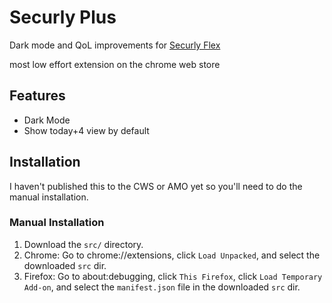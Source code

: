 # Securly Plus

Dark mode and QoL improvements for [Securly Flex](https://flex.securly.com/)

most low effort extension on the chrome web store

## Features

* Dark Mode
* Show today+4 view by default


## Installation

I haven't published this to the CWS or AMO yet so you'll need to do the manual installation.

### Manual Installation

1. Download the `src/` directory.
2. Chrome: Go to chrome://extensions, click `Load Unpacked`, and select the downloaded `src` dir.
3. Firefox: Go to about:debugging, click `This Firefox`, click `Load Temporary Add-on`, and select the `manifest.json` file in the downloaded `src` dir.
